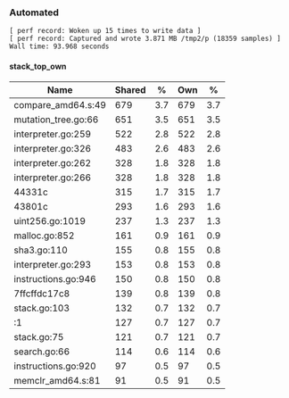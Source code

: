 ### Automated

```
[ perf record: Woken up 15 times to write data ]
[ perf record: Captured and wrote 3.871 MB /tmp2/p (18359 samples) ]
Wall time: 93.968 seconds
```

#### stack_top_own

Name                                                 | Shared |   %   | Own |   %
-----------------------------------------------------|--------|-------|-----|------
compare_amd64.s:49                                   |    679 |   3.7 | 679 |   3.7
mutation_tree.go:66                                  |    651 |   3.5 | 651 |   3.5
interpreter.go:259                                   |    522 |   2.8 | 522 |   2.8
interpreter.go:326                                   |    483 |   2.6 | 483 |   2.6
interpreter.go:262                                   |    328 |   1.8 | 328 |   1.8
interpreter.go:266                                   |    328 |   1.8 | 328 |   1.8
44331c                                               |    315 |   1.7 | 315 |   1.7
43801c                                               |    293 |   1.6 | 293 |   1.6
uint256.go:1019                                      |    237 |   1.3 | 237 |   1.3
malloc.go:852                                        |    161 |   0.9 | 161 |   0.9
sha3.go:110                                          |    155 |   0.8 | 155 |   0.8
interpreter.go:293                                   |    153 |   0.8 | 153 |   0.8
instructions.go:946                                  |    150 |   0.8 | 150 |   0.8
7ffcffdc17c8                                         |    139 |   0.8 | 139 |   0.8
stack.go:103                                         |    132 |   0.7 | 132 |   0.7
<autogenerated>:1                                    |    127 |   0.7 | 127 |   0.7
stack.go:75                                          |    121 |   0.7 | 121 |   0.7
search.go:66                                         |    114 |   0.6 | 114 |   0.6
instructions.go:920                                  |     97 |   0.5 |  97 |   0.5
memclr_amd64.s:81                                    |     91 |   0.5 |  91 |   0.5

